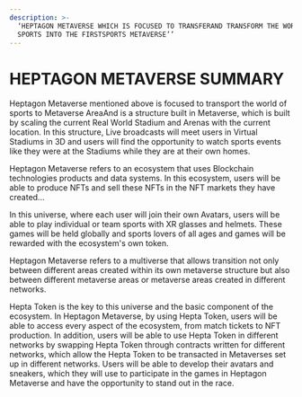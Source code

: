 ```yaml
---
description: >-
  ‘HEPTAGON METAVERSE WHICH IS FOCUSED TO TRANSFERAND TRANSFORM THE WORLD OF
  SPORTS INTO THE FIRSTSPORTS METAVERSE’’
---
```


# HEPTAGON METAVERSE SUMMARY

&#x20;       Heptagon Metaverse mentioned above is focused to transport the world of sports to   Metaverse AreaAnd is a structure built in Metaverse, which is built by scaling the current Real World Stadium and Arenas with the current location. In this structure, Live broadcasts will meet users in Virtual Stadiums in 3D and users will find the opportunity to watch sports events like they were at the Stadiums while they are at their own homes.

&#x20;   Heptagon Metaverse refers to an ecosystem that uses Blockchain technologies products and data systems. In this ecosystem, users will be able to produce NFTs and sell these NFTs in the NFT markets they have created...

&#x20;       In this universe, where each user will join their own Avatars, users will be able to play individual or team sports with XR glasses and helmets. These games will be held globally and sports lovers of all ages and games will be rewarded with the ecosystem's own token.

&#x20;    Heptagon Metaverse refers to a multiverse that allows transition not only between different areas created within its own metaverse structure but also between different metaverse areas or metaverse areas created in different networks.

&#x20;          Hepta Token is the key to this universe and the basic component of the ecosystem. In Heptagon Metaverse, by using Hepta Token, users will be able to access every aspect of the ecosystem, from match tickets to NFT production. In addition, users will be able to use Hepta Token in different networks by swapping Hepta Token through contracts written for different networks, which allow the Hepta Token to be transacted in Metaverses set up in different networks. Users will be able to develop their avatars and sneakers, which they will use to participate in the games in Heptagon Metaverse and have the opportunity to stand out in the race.
